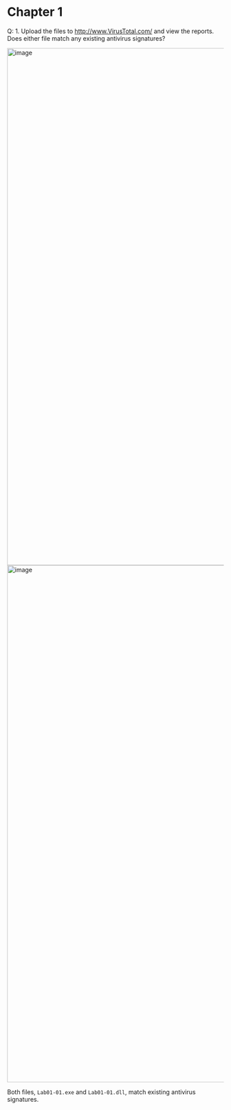 # Chapter 1

Q: 1. Upload the files to http://www.VirusTotal.com/ and view the reports. Does either file match any existing antivirus signatures?

<img width="1920" height="1200" alt="image" src="https://github.com/user-attachments/assets/4ee5a2ab-6fa8-4d9d-89ac-b087e5ca15e7" />

<img width="1920" height="1200" alt="image" src="https://github.com/user-attachments/assets/b82254a7-4de6-4fbb-9083-cfa0941cb8f9" />

Both files, `Lab01-01.exe` and `Lab01-01.dll`, match existing antivirus signatures.
